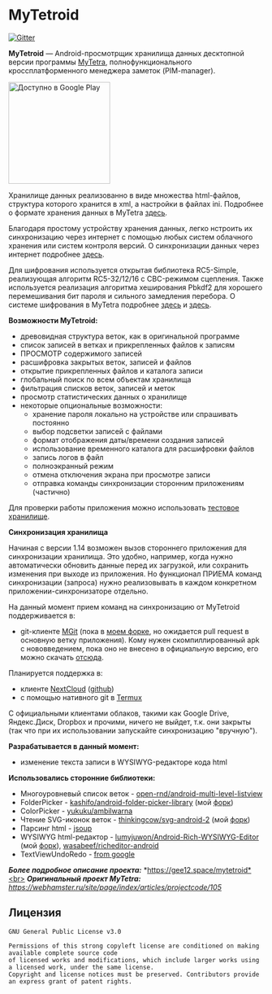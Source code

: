 # MyTetroid

[![Gitter](https://badges.gitter.im/mytetroid/community.svg)](https://gitter.im/mytetroid/community?utm_source=badge&utm_medium=badge&utm_campaign=pr-badge)

**MyTetroid** — Android-просмотрщик хранилища данных десктопной версии программы [MyTetra](https://github.com/xintrea/mytetra_dev), полнофункционального кроссплатформенного менеджера заметок (PIM-manager).

<a href='https://play.google.com/store/apps/details?id=com.gee12.mytetroid'><img alt='Доступно в Google Play' src='https://play.google.com/intl/en_us/badges/static/images/badges/ru_badge_web_generic.png' width='200'/></a>

Хранилище данных реализованно в виде множества html-файлов, структура которого хранится в xml, а настройки в файлах ini. Подробнее о формате хранения данных в MyTetra [здесь](https://webhamster.ru/site/page/index/articles/projectcode/184). 

Благодаря простому устройству хранения данных, легко нстроить их синхронизацию через интернет с помощью любых систем облачного хранения или систем контроля версий. О синхронизации данных через интернет подробнее [здесь](https://webhamster.ru/site/page/index/articles/projectcode/170).

Для шифрования используется открытая библиотека RC5-Simple, реализующая алгоритм RC5-32/12/16 c CBC-режимом сцепления. Также используется реализация алгоритма хеширования Pbkdf2 для хорошего перемешивания бит пароля и сильного замедления перебора. О системе шифрования в MyTetra подробнее [здесь](https://webhamster.ru/site/page/index/articles/projectcode/530) и [здесь](https://webhamster.ru/site/page/index/articles/projectcode/157).

**Возможности MyTetroid:**
* древовидная структура веток, как в оригинальной программе
* список записей в ветках и прикрепленных файлов к записям
* ПРОСМОТР содержимого записей
* расшифровка закрытых веток, записей и файлов
* открытие прикрепленных файлов и каталога записи
* глобальный поиск по всем объектам хранилища
* фильтрация списков веток, записей и меток
* просмотр статистических данных о хранилище
* некоторые опциональные возможности:
    * хранение пароля локально на устройстве или спрашивать постоянно
    * выбор подсветки записей с файлами
    * формат отображения даты/времени создания записей
    * использование временного каталога для расшифровки файлов
    * запись логов в файл
    * полноэкранный режим
    * отмена отключения экрана при просмотре записи
    * отправка команды синхронизации сторонним приложениям (частично)

Для проверки работы приложения можно использовать [тестовое хранилище](https://github.com/gee12/MyTetraTestData).

**Синхронизация хранилища**

Начиная с версии 1.14 возможен вызов стороннего приложения для синхронизации хранилища. Это удобно, например, когда нужно автоматически обновить данные перед их загрузкой, или сохранить изменения при выходе из приложения. Но функционал ПРИЕМА команд синхронизации (запроса) нужно реализовывать в каждом конкретном приложении-синхронизаторе отдельно.

На данный момент прием команд на синхронизацию от MyTetroid поддерживается в:
* git-клиенте [MGit](https://play.google.com/store/apps/details?id=com.manichord.mgit) (пока в [моем форке](https://github.com/gee12/MGit/tree/make-ext-command), но ожидается pull request в основную ветку приложения). Кому нужен скомпиллированный apk с нововведением, пока оно не внесено в официальную версию, его можно скачать [отсюда](https://yadi.sk/d/F7aNnR-7Ta495w).

Планируется поддержка в:
* клиенте [NextCloud](https://play.google.com/store/apps/details?id=com.nextcloud.client) ([github](https://github.com/nextcloud/android))
* с помощью нативного git в [Termux](https://play.google.com/store/apps/details?id=com.termux)

С официальными клиентами облаков, такими как Google Drive, Яндекс.Диск, Dropbox и прочими, ничего не выйдет, т.к. они закрыты (так что при их использовании запускайте синхронизацию "вручную").

**Разрабатывается в данный момент:**
* изменение текста записи в WYSIWYG-редакторе кода html


**Использовались сторонние библиотеки:**
* Многоуровневый список веток - [open-rnd/android-multi-level-listview](https://github.com/open-rnd/android-multi-level-listview)
* FolderPicker - [kashifo/android-folder-picker-library](https://github.com/kashifo/android-folder-picker-library) (мой [форк](https://github.com/gee12/android-folder-picker-library))
* ColorPicker - [yukuku/ambilwarna](https://github.com/yukuku/ambilwarna)
* Чтение SVG-иконок веток - [thinkingcow/svg-android-2](https://github.com/thinkingcow/svg-android-2) (мой [форк](https://github.com/gee12/svg-android-2))
* Парсинг html - [jsoup](https://github.com/jhy/jsoup)
* WYSIWYG html-редактор - [lumyjuwon/Android-Rich-WYSIWYG-Editor](https://github.com/lumyjuwon/Android-Rich-WYSIWYG-Editor) (мой [форк](https://github.com/gee12/Android-WYSIWYG-Editor)), [wasabeef/richeditor-android](https://github.com/wasabeef/richeditor-android)
* TextViewUndoRedo - [from google](https://issuetracker.google.com/issues/36913735#c123)


***Более подробное описание проекта:*** *https://gee12.space/mytetroid*<br>
***Оригинальный проект MyTetra:*** *https://webhamster.ru/site/page/index/articles/projectcode/105*


## Лицензия
```
GNU General Public License v3.0

Permissions of this strong copyleft license are conditioned on making available complete source code 
of licensed works and modifications, which include larger works using a licensed work, under the same license. 
Copyright and license notices must be preserved. Contributors provide an express grant of patent rights.
```
